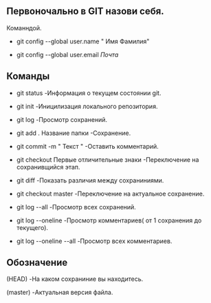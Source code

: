 ## Первоночально в GIT назови себя. 

Команндой.

* git config --global user.name " Имя Фамилия"

* git config --global user.email *Почта*
## Команды 

* git status -Информация о текущем состоянии git.

* git init -Иницилизация локального репозитория.

* git log -Просмотр сохранений.

* git add . Название папки -Сохранение.

* git commit -m " Текст " -Оставить комментарий.  

* git checkout Первые отличительные знаки  -Переключение на сохранивщийся этап.

* git diff -Показать различия между сохраниниями.

* git checkout master -Переключение на актуальное сохранение.

* git log --all -Просмотр всех сохранений.

* git log --oneline -Просмотр комментариев( от 1 сохранения до текущего).

* git log --oneline --all -Просмотр всех комментариев.

## Обозначение 

(HEAD) -На каком сохраниние вы находитесь.

(master) -Актуальная версия файла. 